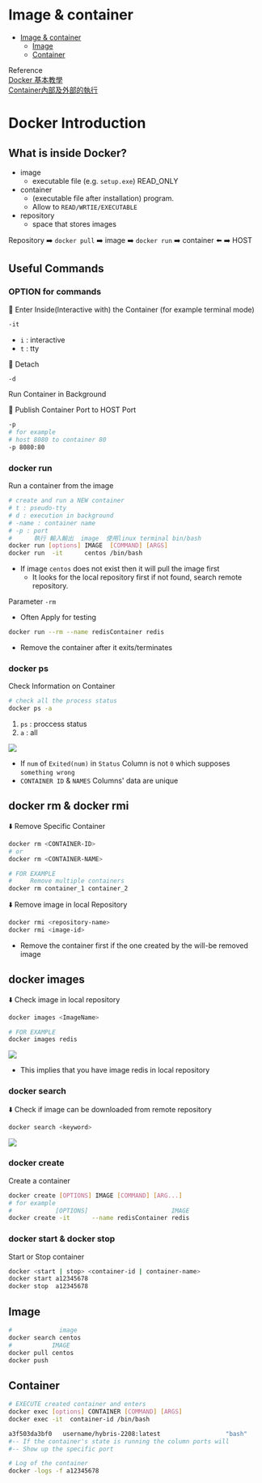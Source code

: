 # Image & container

- [Image \& container](#image--container)
  - [Image](#image)
  - [Container](#container)
  
Reference  
[Docker 基本教學](https://ithelp.ithome.com.tw/articles/10199339)   
[Container內部及外部的執行](https://joshhu.gitbooks.io/dockercommands/content/Containers/ContainersBasic.html)   

# Docker Introduction

## What is inside Docker? 
- image
    - executable file (e.g. `setup.exe`) READ_ONLY
- container
    - (executable file after installation) program.
    - Allow to `READ/WRTIE/EXECUTABLE`
- repository
    - space that stores images

Repository :arrow_right: `docker pull` :arrow_right: image :arrow_right: `docker run` :arrow_right: container :arrow_left: :arrow_right: HOST

## Useful Commands 

### OPTION for commands

:high_brightness: Enter Inside(Interactive with) the Container (for example terminal mode)
```bash 
-it 
```
- `i` : interactive 
- `t` : tty


:high_brightness: Detach
```bash 
-d
```
Run Container in Background

:high_brightness: Publish Container Port to HOST Port
```bash 
-p
# for example
# host 8080 to container 80 
-p 8080:80
```

### docker run

Run a container from the image
```bash 
# create and run a NEW container
# t : pseudo-tty
# d : execution in background
# -name : container name
# -p : port
#      執行 輸入輸出  image  使用linux terminal bin/bash
docker run [options] IMAGE  [COMMAND] [ARGS]
docker run  -it      centos /bin/bash 
```
- If image `centos` does not exist then it will pull the image first
    - It looks for the local repository first if not found, search remote repository.  


Parameter `-rm`
- Often Apply for testing
```bash 
docker run --rm --name redisContainer redis
```
- Remove the container after it exits/terminates

### docker ps

Check Information on Container
```bash 
# check all the process status
docker ps -a
```
1. `ps` : proccess status
2. `a`  : all

![](https://hackmd.io/_uploads/r1wlEg7k6.png)
- If `num` of `Exited(num)` in `Status` Column is not `0` which supposes `something wrong`  
- `CONTAINER ID` & `NAMES` Columns' data are unique

## docker rm & docker rmi

:arrow_down: Remove Specific Container
```bash 
docker rm <CONTAINER-ID> 
# or
docker rm <CONTAINER-NAME>

# FOR EXAMPLE 
#     Remove multiple containers
docker rm container_1 container_2
```

:arrow_down: Remove image in local Repository
```bash 
docker rmi <repository-name>
docker rmi <image-id>
```
- Remove the container first if the one created by the will-be removed image

## docker images

:arrow_down: Check image in local repository
```bash 
docker images <ImageName>

# FOR EXAMPLE
docker images redis
```
![](https://hackmd.io/_uploads/SJ5I-bXyT.png)
- This implies that you have image redis in local repository

### docker search

:arrow_down: Check if image can be downloaded from remote repository
```bash 
docker search <keyword>
```
![](https://hackmd.io/_uploads/ry8H1Z71T.png)


### docker create 

Create a container  
```bash 
docker create [OPTIONS] IMAGE [COMMAND] [ARG...]
# for example
#            [OPTIONS]                       IMAGE
docker create -it      --name redisContainer redis
```

### docker start & docker stop 

Start or Stop container  
```bash 
docker <start | stop> <container-id | container-name>
docker start a12345678
docker stop  a12345678
```


## Image

```bash
#             image
docker search centos
#           IMAGE
docker pull centos
docker push
```


## Container

```bash
# EXECUTE created container and enters
docker exec [options] CONTAINER [COMMAND] [ARGS]
docker exec -it  container-id /bin/bash

a3f503da3bf0   username/hybris-2208:latest                  "bash"                   2 days ago   Exited (137) 2 days ago             eloquent_cohen               d10f60a9bdd2   username/hybris-2208:latest                  "bash"                   2 days ago   Exited (0) 2 days ago               hybris-exit immediately       8b70e1f4a808   mcr.microsoft.com/mssql/server:2019-latest   "/opt/mssql/bin/perm…"   2 days ago   Exited (0) 2 days ago               test1808   
#-- If the container's state is running the column ports will 
#-- Show up the specific port

# Log of the container
docker -logs -f a12345678
```

